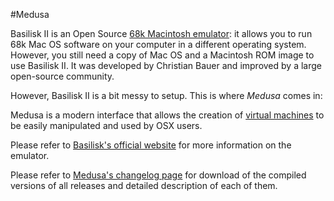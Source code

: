 #Medusa

Basilisk II is an Open Source [68k Macintosh emulator](http://en.wikipedia.org/wiki/Category:Macintosh_platform_emulators): it allows you to run 68k Mac OS software on your computer in a different operating system. However, you still need a copy of Mac OS and a Macintosh ROM image to use Basilisk II. It was developed by Christian Bauer and improved by a large open-source community. 

However, Basilisk II is a bit messy to setup. This is where *Medusa* comes in:

Medusa is a modern interface that allows the creation of [virtual machines](http://en.wikipedia.org/wiki/Virtual_machine) to be easily manipulated and used by OSX users.

Please refer to [Basilisk's official website](http://basilisk.cebix.net/) for more information on the emulator.

Please refer to [Medusa's changelog page](http://medusa.mariot.me.uk) for download of the compiled versions of all releases and detailed description of each of them.